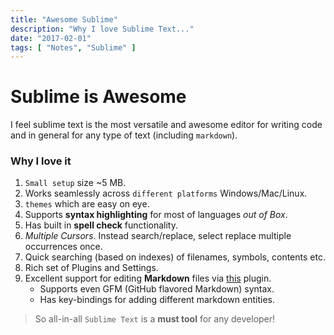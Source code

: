 ```yaml
---
title: "Awesome Sublime"
description: "Why I love Sublime Text..."
date: "2017-02-01"
tags: [ "Notes", "Sublime" ]
---
```


# Sublime is Awesome

I feel sublime text is the most versatile and awesome editor for 
writing code and in general for any type of text (including `markdown`).

### Why I love it

1. `Small setup` size ~5 MB.
2. Works seamlessly across `different platforms` Windows/Mac/Linux.
3. `themes` which are easy on eye.
2. Supports **syntax highlighting** for most of languages *out of Box*.
3. Has built in **spell check** functionality.
4. *Multiple Cursors*. Instead search/replace, select replace multiple occurrences once.
5. Quick searching (based on indexes) of filenames, symbols, contents etc.
6. Rich set of Plugins and Settings.
6. Excellent support for editing **Markdown** files via [this](https://packagecontrol.io/packages/MarkdownEditing) plugin.
   * Supports even GFM (GitHub flavored Markdown) syntax.
   * Has key-bindings for adding different markdown entities.


>So all-in-all `Sublime Text` is a **must tool** for any developer!

